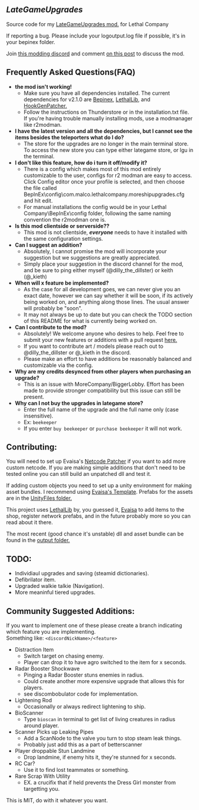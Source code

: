 ## ***LateGameUpgrades***
Source code for my [LateGameUpgrades mod.](https://thunderstore.io/c/lethal-company/p/malco/Lategame_Upgrades/)  for Lethal Company  

If reporting a bug. Please include your logoutput.log file if possible, it's in your bepinex folder.

Join [this modding discord](https://discord.gg/hzEcKFSSDX) and comment [on this post](https://discord.com/channels/1168655651455639582/1178407269994594435)  to discuss the mod.


## **Frequently Asked Questions(FAQ)**

* **the mod isn't working!**
   * Make sure you have all dependencies installed. The current dependencies for v2.1.0 are [Bepinex](https://thunderstore.io/c/lethal-company/p/BepInEx/BepInExPack/), [LethalLib](https://thunderstore.io/c/lethal-company/p/Evaisa/LethalLib/), and [HookGenPatcher.](https://thunderstore.io/c/lethal-company/p/Evaisa/HookGenPatcher/)  
   * Follow the instructions on Thunderstore or in the installation.txt file. If you're having trouble manually installing mods, use a modmanager like r2modman.
* **I have the latest version and all the dependencies, but I cannot see the items besides the teleporters what do I do?**
   * The store for the upgrades are no longer in the main terminal store. To access the new store you can type either lategame store, or lgu in the terminal.
* **I don't like this feature, how do i turn it off/modify it?**
   * There is a config which makes most of this mod entirely customizable to the user, configs for r2 modman are easy to access. Click Config editor once your profile is selected, and then choose the file called BepInEx\config\com.malco.lethalcompany.moreshipupgrades.cfg and hit edit.
   * For manual installations the config would be in your Lethal Company\BepInEx\config folder, following the same naming convention the r2modman one is.
* **Is this mod clientside or serverside??**
   * This mod is not clientside, ***everyone*** needs to have it installed with the same configuration settings.
* **Can I suggest an addition?**
   * Absolutely, I cannot promise the mod will incorporate your suggestion but we suggestions are greatly appreciated.
   * Simply place your suggestion in the discord channel for the mod, and be sure to ping either myself (@dilly_the_dillster) or keith (@_kieth)
* **When will x feature be implemented?**
   * As the case for all development goes, we can never give you an exact date, however we can say whether it will be soon, if its actively being worked on,  and anything along those lines. The usual answer will probably be "soon".  
   * It may not always be up to date but you can check the TODO section of this README for what is currently being worked on.
* **Can I contribute to the mod?**
   * Absolutely! We welcome anyone who desires to help. Feel free to submit your new features or additions with a pull request [here.](https://github.com/Malcolm-Q/LC-LateGameUpgrades)
   * If you want to contribute art / models please reach out to @dilly_the_dillster or @_kieth in the discord.
   * Please make an effort to have additions be reasonably balanced and customizable via the config.
* **Why are my credits desynced from other players when purchasing an upgrade?**
   * This is an issue with MoreCompany/BiggerLobby. Effort has been made to provide stronger compatibility but this issue can still be present.
* **Why can I not buy the upgrades in lategame store?**
    * Enter the full name of the upgrade and the full name only (case insensitive).
    * Ex: `beekeeper`
    * If you enter `buy beekeeper` or `purchase beekeeper` it will not work.

## **Contributing:**
You will need to set up Evaisa's [Netcode Patcher](https://github.com/EvaisaDev/UnityNetcodeWeaver) if you want to add more custom netcode. If you are making simple additions that don't need to be tested online you can still build an unpatched dll and test it.

If adding custom objects you need to set up a unity environment for making asset bundles. I recommend using [Evaisa's Template](https://github.com/EvaisaDev/LethalCompanyUnityTemplate). Prefabs for the assets are in the [UnityFiles folder.](/UnityFiles/)

This project uses [LethalLib](https://github.com/EvaisaDev/LethalLib) by, you guessed it, [Evaisa](https://ko-fi.com/evaisa) to add items to the shop, register network prefabs, and in the future probably more so you can read about it there.

The most recent (good chance it's unstable) dll and asset bundle can be found in the [output folder.](/output/)


## **TODO:**
* Individiaul upgrades and saving (steamid dictionaries).
* Defibrilator item.
* Upgraded walkie talkie (Navigation).
* More meaninful tiered upgrades.

## **Community Suggested Additions:**
If you want to implement one of these please create a branch indicating which feature you are implementing.  
Something like: `<discordNickName>/<feature>`  
* Distraction Item
    * Switch target on chasing enemy.
    * Player can drop it to have agro switched to the item for x seconds.
* Radar Booster Shockwave
    * Pinging a Radar Booster stuns enemies in radius.
    * Could create another more expensive upgrade that allows this for players.
    * see discombobulator code for implementation.
* Lightening Rod
    * Occasionally or always redirect lightening to ship.
* BioScanner
    * Type `bioscan` in terminal to get list of living creatures in radius around player.
* Scanner Picks up Leaking Pipes
    * Add a ScanNode to the valve you turn to stop steam leak things.
    * Probably just add this as a part of betterscanner
* Player droppable Stun Landmine
    * Drop landmine, if enemy hits it, they're stunned for x seconds.
* RC Car?
    * Use it to find lost teammates or something.
* Rare Scrap With Utility
    * EX. a crucifix that if held prevents the Dress Girl monster from targetting you.


This is MIT, do with it whatever you want.
